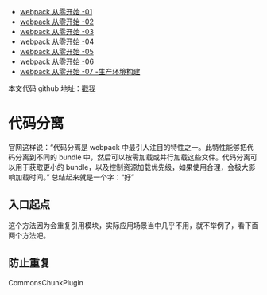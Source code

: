 - [webpack 从零开始 -01](https://juejin.im/post/6893875335042564109/)
- [webpack 从零开始 -02](https://juejin.im/post/6893536527469510664)
- [webpack 从零开始 -03](https://juejin.im/post/6893536752812687367)
- [webpack 从零开始 -04](https://juejin.im/post/6893891672145395726)
- [webpack 从零开始 -05](https://juejin.im/post/6893899534360018958)
- [webpack 从零开始 -06](https://juejin.im/post/6894236054660841479)
- [webpack 从零开始 -07 -生产环境构建](https://juejin.im/post/6894261112591089677)

本文代码 github 地址：[戳我](https://github.com/ww028/webpack-learning/tree/dev-8.0)

# 代码分离
官网这样说：“代码分离是 webpack 中最引人注目的特性之一。此特性能够把代码分离到不同的 bundle 中，然后可以按需加载或并行加载这些文件。代码分离可以用于获取更小的 bundle，以及控制资源加载优先级，如果使用合理，会极大影响加载时间。”
总结起来就是一个字：“好”

## 入口起点
这个方法因为会重复引用模块，实际应用场景当中几乎不用，就不举例了，看下面两个方法吧。

## 防止重复
CommonsChunkPlugin